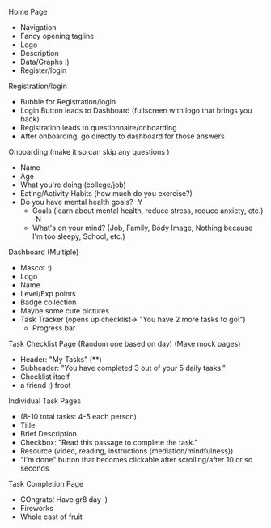 Home Page
- Navigation
- Fancy opening tagline
- Logo
- Description
- Data/Graphs :)
- Register/login

Registration/login
- Bubble for Registration/login
- Login Button leads to Dashboard (fullscreen with logo that brings you back)
- Registration leads to questionnaire/onboarding
- After onboarding, go directly to dashboard for those answers

Onboarding (make it so can skip any questions )
- Name
- Age 
- What you're doing (college/job)
- Eating/Activity Habits (how much do you exercise?)
- Do you have mental health goals?
  -Y
    - Goals (learn about mental health, reduce stress, reduce anxiety, etc.)
  -N
    - What's on your mind? (Job, Family, Body Image, Nothing because I'm too sleepy, School, etc.)

Dashboard (Multiple)
- Mascot :)
- Logo
- Name
- Level/Exp points
- Badge collection
- Maybe some cute pictures 
- Task Tracker (opens up checklist-> "You have 2 more tasks to go!")
  - Progress bar

Task Checklist Page (Random one based on day) (Make mock pages)
- Header: "My Tasks" (**)
- Subheader: "You have completed 3 out of your 5 daily tasks."
- Checklist itself
- a friend :) froot

Individual Task Pages
- (8-10 total tasks: 4-5 each person)
- Title
- Brief Description
- Checkbox: "Read this passage to complete the task."
- Resource (video, reading, instructions (mediation/mindfulness)) 
- "I'm done" button that becomes clickable after scrolling/after 10 or so seconds

Task Completion Page
- COngrats! Have gr8 day :)
- Fireworks
- Whole cast of fruit
